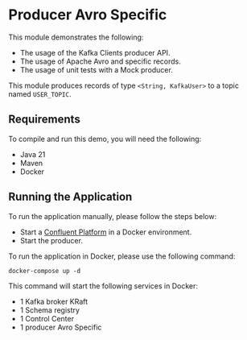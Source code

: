 # Producer Avro Specific

This module demonstrates the following:

- The usage of the Kafka Clients producer API.
- The usage of Apache Avro and specific records.
- The usage of unit tests with a Mock producer.

This module produces records of type `<String, KafkaUser>` to a topic named `USER_TOPIC`.

## Requirements

To compile and run this demo, you will need the following:

- Java 21
- Maven
- Docker

## Running the Application

To run the application manually, please follow the steps below:

- Start a [Confluent Platform](https://docs.confluent.io/platform/current/quickstart/ce-docker-quickstart.html#step-1-download-and-start-cp) in a Docker environment.
- Start the producer.

To run the application in Docker, please use the following command:

```console
docker-compose up -d
```

This command will start the following services in Docker:

- 1 Kafka broker KRaft
- 1 Schema registry
- 1 Control Center
- 1 producer Avro Specific
